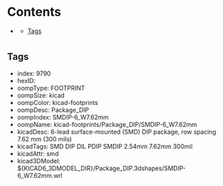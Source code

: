 



Contents
========

* [](#)
	* [Tags](#tags)

# 

## Tags

- index: 9790
- hexID: 
- oompType: FOOTPRINT
- oompSize: kicad
- oompColor: kicad-footprints
- oompDesc: Package_DIP
- oompIndex: SMDIP-6_W7.62mm
- oompName: kicad-footprints/Package_DIP/SMDIP-6_W7.62mm
- kicadDesc: 6-lead surface-mounted (SMD) DIP package, row spacing 7.62 mm (300 mils)
- kicadTags: SMD DIP DIL PDIP SMDIP 2.54mm 7.62mm 300mil
- kicadAttr: smd
- kicad3DModel: ${KICAD6_3DMODEL_DIR}/Package_DIP.3dshapes/SMDIP-6_W7.62mm.wrl
